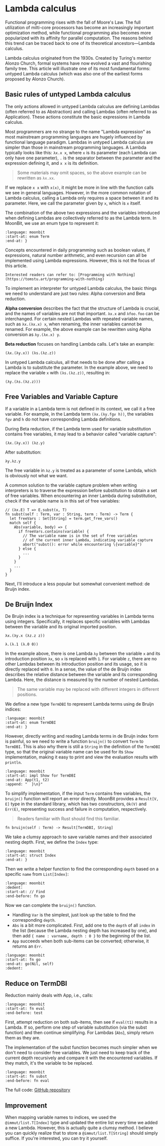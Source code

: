 # Lambda calculus

Functional programming rises with the fall of Moore's Law. The full utilization of milti-core processors has become an increasingly important optimization method, while functional programming also becomes more popularized with its affinity for parallel computation. The reasons behind this trend can be traced back to one of its theoretical ancestors—Lambda calculus.

Lambda calculus originated from the 1930s. Created by Turing's mentor Alonzo Church, formal systems have now evolved a vast and flourishing family tree. This article will illustrate one of its most fundamental forms: untyped Lambda calculus (which was also one of the earliest forms proposed by Alonzo Church).

## Basic rules of untyped Lambda calculus

The only actions allowed in untyped Lambda calculus are defining Lambdas (often referred to as Abstraction) and calling Lambdas (often referred to as Application). These actions constitute the basic expressions in Lambda calculus.

Most programmers are no strange to the name "Lambda expression" as most mainstream programming languages are hugely influenced by functional language paradigm. Lambdas in untyped Lambda calculus are simpler than those in mainstream programming languages. A Lambda typically looks like this: `λx.x x`, where `x` is its parameter (each Lambda can only have one parameter), `.` is the separator between the parameter and the expression defining it, and `x x` is its definition.

> Some materials may omit spaces, so the above example can be rewritten as `λx.xx`.

If we replace `x x` with `x(x)`, it might be more in line with the function calls we see in general languages. However, in the more common notation of Lambda calculus, calling a Lambda only requires a space between it and its parameter. Here, we call the parameter given by `x`, which is `x` itself.

The combination of the above two expressions and the variables introduced when defining Lambdas are collectively referred to as the Lambda term. In MoonBit, we use an enum type to represent it:

```{literalinclude} /sources/lambda-expression/src/top.mbt
:language: moonbit
:start-at: enum Term
:end-at: }
```

Concepts encountered in daily programming such as boolean values, if expressions, natural number arithmetic, and even recursion can all be implemented using Lambda expressions. However, this is not the focus of this article.

```{seealso}
Interested readers can refer to: [Programming with Nothing](https://tomstu.art/programming-with-nothing)
```

To implement an interpreter for untyped Lambda calculus, the basic things we need to understand are just two rules: Alpha conversion and Beta reduction.

**Alpha conversion** describes the fact that the structure of Lambda is crucial, and the names of variables are not that important. `λx.x` and `λfoo.foo` can be interchanged. For certain nested Lambdas with repeated variable names, such as `λx.(λx.x) x`, when renaming, the inner variables cannot be renamed. For example, the above example can be rewritten using Alpha conversion as `λy.(λx.x) y`.

**Beta reduction** focuses on handling Lambda calls. Let's take an example:

```
(λx.(λy.x)) (λs.(λz.z))
```

In untyped Lambda calculus, all that needs to be done after calling a Lambda is to substitute the parameter. In the example above, we need to replace the variable `x` with `(λs.(λz.z))`, resulting in:

```
(λy.(λs.(λz.z)))
```

## Free Variables and Variable Capture

If a variable in a Lambda term is not defined in its context, we call it a free variable. For example, in the Lambda term `(λx.(λy.fgv h))`, the variables `fgv` and `h` do not have corresponding Lambda definitions.

During Beta reduction, if the Lambda term used for variable substitution contains free variables, it may lead to a behavior called "variable capture":

```
(λx.(λy.x)) (λz.y)
```

After substitution:

```
λy.λz.y
```

The free variable in `λz.y` is treated as a parameter of some Lambda, which is obviously not what we want.

A common solution to the variable capture problem when writing interpreters is to traverse the expression before substitution to obtain a set of free variables. When encountering an inner Lambda during substitution, check if the variable name is in this set of free variables:

<!-- Pseudo code. MANUAL CHECK -->

```moonbit
// (λx.E) T => E.subst(x, T)
fn subst(self : Term, var : String, term : Term) -> Term {
  let freeVars : Set[String] = term.get_free_vars()
  match self {
    Abs(variable, body) => {
      if freeVars.contains(variable) {
        // The variable name is in the set of free variables 
        // of the current inner Lambda, indicating variable capture
        abort("subst(): error while encountering \{variable}")
      } else {
        ...
      }
    }
    ...
  }
}
```

Next, I'll introduce a less popular but somewhat convenient method: de Bruijn index.

## De Bruijn Index

De Bruijn index is a technique for representing variables in Lambda terms using integers. Specifically, it replaces specific variables with Lambdas between the variable and its original imported position.

```
λx.(λy.x (λz.z z))

λ.(λ.1 (λ.0 0))
```

In the example above, there is one Lambda `λy` between the variable `x` and its introduction position `λx`, so `x` is replaced with `1`. For variable `z`, there are no other Lambdas between its introduction position and its usage, so it is directly replaced with `0`. In a sense, the value of the de Bruijn index describes the relative distance between the variable and its corresponding Lambda. Here, the distance is measured by the number of nested Lambdas.

> The same variable may be replaced with different integers in different positions.

We define a new type `TermDBI` to represent Lambda terms using de Bruijn indices:

```{literalinclude} /sources/lambda-expression/src/top.mbt
:language: moonbit
:start-at: enum TermDBI
:end-at: }
```

However, directly writing and reading Lambda terms in de Bruijn index form is painful, so we need to write a function `bruijn()` to convert `Term` to `TermDBI`. This is also why there is still a `String` in the definition of the `TermDBI` type, so that the original variable name can be used for its `Show` implementation, making it easy to print and view the evaluation results with `println`.

```{literalinclude} /sources/lambda-expression/src/top.mbt
:language: moonbit
:start-at: impl Show for TermDBI
:end-at: App(t1, t2)
:append: "  }\n}"
```

To simplify implementation, if the input `Term` contains free variables, the `bruijn()` function will report an error directly. MoonBit provides a `Result[V, E]` type in the standard library, which has two constructors, `Ok(V)` and `Err(E)`, representing success and failure in computation, respectively.

> Readers familiar with Rust should find this familiar.

<!-- MANUAL CHECK -->
```moonbit
fn bruijn(self : Term) -> Result[TermDBI, String]
```

We take a clumsy approach to save variable names and their associated nesting depth. First, we define the `Index` type:

```{literalinclude} /sources/lambda-expression/src/top.mbt
:language: moonbit
:start-at: struct Index
:end-at: }
```

Then we write a helper function to find the corresponding `depth` based on a specific `name` from `List[Index]`:

```{literalinclude} /sources/lambda-expression/src/top.mbt
:language: moonbit
:dedent:
:start-at: // Find
:end-before: fn go
```

Now we can complete the `bruijn()` function.

- Handling `Var` is the simplest, just look up the table to find the corresponding `depth`.
- `Abs` is a bit more complicated. First, add one to the `depth` of all `index` in the list (because the Lambda nesting depth has increased by one), and then add `{ name : varname, depth : 0 }` to the beginning of the list.
- `App` succeeds when both sub-items can be converted; otherwise, it returns an `Err`.

```{literalinclude} /sources/lambda-expression/src/top.mbt
:language: moonbit
:start-at: fn go
:end-at: go(Nil, self)
:dedent:
```

## Reduce on TermDBI

Reduction mainly deals with App, i.e., calls:

```{literalinclude} /sources/lambda-expression/src/top.mbt
:language: moonbit
:start-at: fn eval
:end-before: test
```

First, attempt reduction on both sub-items, then see if `eval(t1)` results in a Lambda. If so, perform one step of variable substitution (via the subst function) and then continue simplifying. For Lambdas (`Abs`), simply return them as they are.

The implementation of the subst function becomes much simpler when we don't need to consider free variables. We just need to keep track of the current depth recursively and compare it with the encountered variables. If they match, it's the variable to be replaced.

```{literalinclude} /sources/lambda-expression/src/top.mbt
:language: moonbit
:start-at: fn subst
:end-before: fn eval
```

The full code: [GitHub repository](https://github.com/moonbitlang/moonbit-docs/tree/main/next/sources/lambda-expression/src/top.mbt)

## Improvement

When mapping variable names to indices, we used the `@immut/list.T[Index]` type and updated the entire list every time we added a new Lambda. However, this is actually quite a clumsy method. I believe you can quickly realize that to store a `@immut/list.T[String]` should simply suffice. If you're interested, you can try it yourself.
